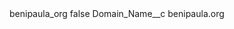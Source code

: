 <?xml version="1.0" encoding="UTF-8"?>
<CustomMetadata xmlns="http://soap.sforce.com/2006/04/metadata" xmlns:xsi="http://www.w3.org/2001/XMLSchema-instance" xmlns:xsd="http://www.w3.org/2001/XMLSchema">
    <label>benipaula_org</label>
    <protected>false</protected>
    <values>
        <field>Domain_Name__c</field>
        <value xsi:type="xsd:string">benipaula.org</value>
    </values>
</CustomMetadata>
